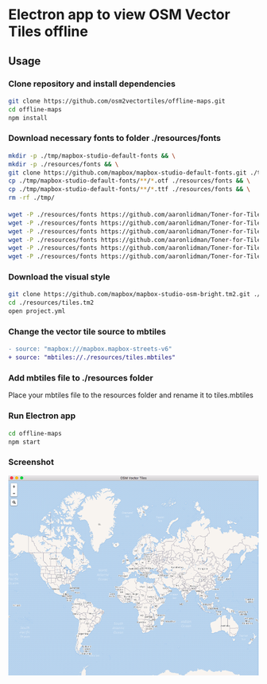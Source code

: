 # Electron app to view OSM Vector Tiles offline

## Usage

### Clone repository and install dependencies

```bash
git clone https://github.com/osm2vectortiles/offline-maps.git
cd offline-maps
npm install
```

### Download necessary fonts to folder ./resources/fonts

```bash
mkdir -p ./tmp/mapbox-studio-default-fonts && \
mkdir -p ./resources/fonts && \
git clone https://github.com/mapbox/mapbox-studio-default-fonts.git ./tmp/mapbox-studio-default-fonts && \
cp ./tmp/mapbox-studio-default-fonts/**/*.otf ./resources/fonts && \
cp ./tmp/mapbox-studio-default-fonts/**/*.ttf ./resources/fonts && \
rm -rf ./tmp/

wget -P ./resources/fonts https://github.com/aaronlidman/Toner-for-Tilemill/raw/master/toner4tilemill/fonts/Arial-Bold.ttf && \
wget -P ./resources/fonts https://github.com/aaronlidman/Toner-for-Tilemill/raw/master/toner4tilemill/fonts/Arial-Regular.ttf && \
wget -P ./resources/fonts https://github.com/aaronlidman/Toner-for-Tilemill/raw/master/toner4tilemill/fonts/Arial-Unicode-Bold-Italic.ttf && \
wget -P ./resources/fonts https://github.com/aaronlidman/Toner-for-Tilemill/raw/master/toner4tilemill/fonts/Arial-Unicode-Bold.ttf && \
wget -P ./resources/fonts https://github.com/aaronlidman/Toner-for-Tilemill/raw/master/toner4tilemill/fonts/Arial-Unicode-Italic.ttf && \
wget -P ./resources/fonts https://github.com/aaronlidman/Toner-for-Tilemill/raw/master/toner4tilemill/fonts/Arial-Unicode-Regular.ttf
```
### Download the visual style

```bash
git clone https://github.com/mapbox/mapbox-studio-osm-bright.tm2.git ./resources/tiles.tm2
cd ./resources/tiles.tm2
open project.yml
```
### Change the vector tile source to mbtiles
```diff
- source: "mapbox:///mapbox.mapbox-streets-v6"
+ source: "mbtiles://./resources/tiles.mbtiles"
```

### Add mbtiles file to ./resources folder

Place your mbtiles file to the resources folder and rename it to tiles.mbtiles

### Run Electron app

```bash
cd offline-maps
npm start
```

### Screenshot

![screenshot](./screenshot.png)
